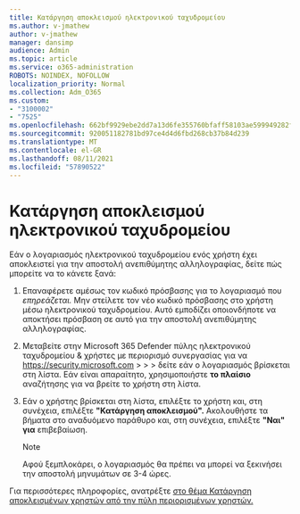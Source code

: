 ```yaml
---
title: Κατάργηση αποκλεισμού ηλεκτρονικού ταχυδρομείου
ms.author: v-jmathew
author: v-jmathew
manager: dansimp
audience: Admin
ms.topic: article
ms.service: o365-administration
ROBOTS: NOINDEX, NOFOLLOW
localization_priority: Normal
ms.collection: Adm_O365
ms.custom:
- "3100002"
- "7525"
ms.openlocfilehash: 662bf9929ebe2dd7a13d6fe355760bfaff58103ae599949282f86da4b7e2a8e7
ms.sourcegitcommit: 920051182781bd97ce4d4d6fbd268cb37b84d239
ms.translationtype: MT
ms.contentlocale: el-GR
ms.lasthandoff: 08/11/2021
ms.locfileid: "57890522"
---
```

# <a name="unblock-email"></a>Κατάργηση αποκλεισμού ηλεκτρονικού ταχυδρομείου

Εάν ο λογαριασμός ηλεκτρονικού ταχυδρομείου ενός χρήστη έχει αποκλειστεί για την αποστολή ανεπιθύμητης αλληλογραφίας, δείτε πώς μπορείτε να το κάνετε ξανά:

1. Επαναφέρετε αμέσως τον κωδικό πρόσβασης για το λογαριασμό που *επηρεάζεται.* Μην στείλετε τον νέο κωδικό πρόσβασης στο χρήστη μέσω ηλεκτρονικού ταχυδρομείου. Αυτό εμποδίζει οποιονδήποτε να αποκτήσει πρόσβαση σε αυτό για την αποστολή ανεπιθύμητης αλληλογραφίας.
2. Μεταβείτε στην Microsoft 365 Defender πύλης ηλεκτρονικού ταχυδρομείου & χρήστες με περιορισμό συνεργασίας για να <https://security.microsoft.com> \>  \>  \>  δείτε εάν ο λογαριασμός βρίσκεται στη λίστα. Εάν είναι απαραίτητο, χρησιμοποιήστε **το πλαίσιο** αναζήτησης για να βρείτε το χρήστη στη λίστα.
3. Εάν ο χρήστης βρίσκεται στη λίστα, επιλέξτε το χρήστη και, στη συνέχεια, επιλέξτε **"Κατάργηση αποκλεισμού".** Ακολουθήστε τα βήματα στο αναδυόμενο παράθυρο και, στη συνέχεια, επιλέξτε **"Ναι" για** επιβεβαίωση.

   > [!NOTE]
   > Αφού ξεμπλοκάρει, ο λογαριασμός θα πρέπει να μπορεί να ξεκινήσει την αποστολή μηνυμάτων σε 3-4 ώρες.

Για περισσότερες πληροφορίες, ανατρέξτε [στο θέμα Κατάργηση αποκλεισμένων χρηστών από την πύλη περιορισμένων χρηστών.](https://docs.microsoft.com/microsoft-365/security/office-365-security/removing-user-from-restricted-users-portal-after-spam)
